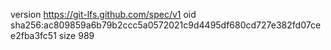 version https://git-lfs.github.com/spec/v1
oid sha256:ac809859a6b79b2ccc5a0572021c9d4495df680cd727e382fd07cee2fba3fc51
size 989
